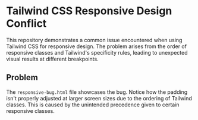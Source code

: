 # Tailwind CSS Responsive Design Conflict

This repository demonstrates a common issue encountered when using Tailwind CSS for responsive design. The problem arises from the order of responsive classes and Tailwind's specificity rules, leading to unexpected visual results at different breakpoints.

## Problem
The `responsive-bug.html` file showcases the bug.  Notice how the padding isn't properly adjusted at larger screen sizes due to the ordering of Tailwind classes.  This is caused by the unintended precedence given to certain responsive classes.